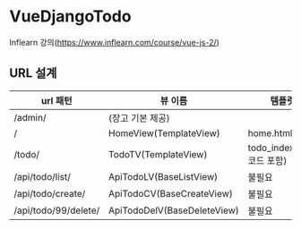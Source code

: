 # VueDjangoTodo
Inflearn 강의(https://www.inflearn.com/course/vue-js-2/)


## URL 설계
url 패턴 | 뷰 이름 | 템플릿 파일명
--------|-------|----------
/admin/ |(장고 기본 제공)| 
/|HomeView(TemplateView)|home.html
/todo/|TodoTV(TemplateView)|todo_index.html(Vue.js 코드 포함)
/api/todo/list/|ApiTodoLV(BaseListView)|불필요
/api/todo/create/|ApiTodoCV(BaseCreateView)|불필요
/api/todo/99/delete/|ApiTodoDelV(BaseDeleteView)|불필요
